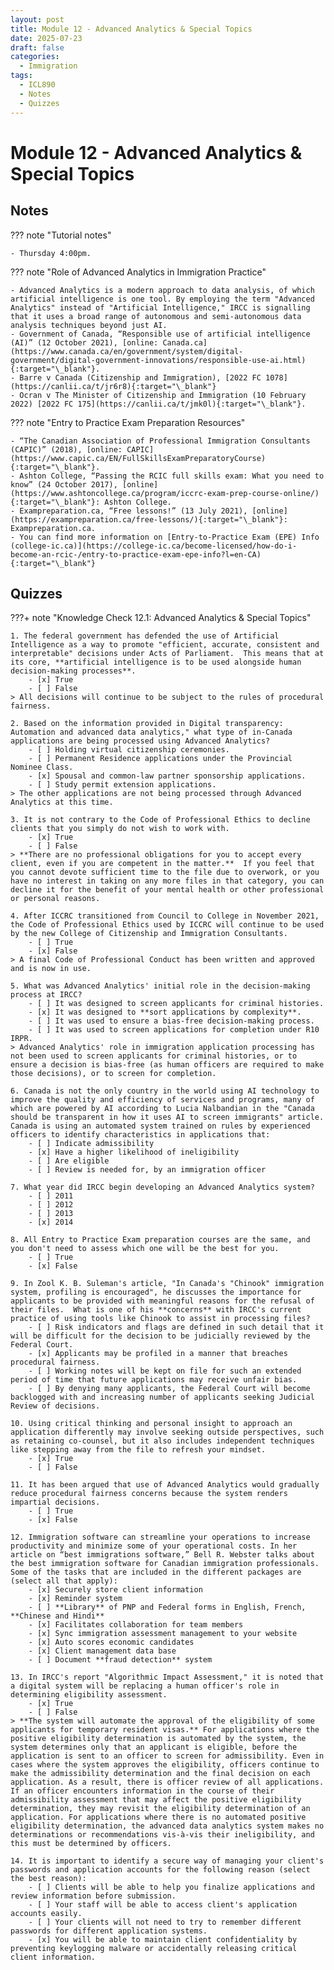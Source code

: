 ```yaml
---
layout: post
title: Module 12 - Advanced Analytics & Special Topics
date: 2025-07-23
draft: false
categories:
  - Immigration
tags:
  - ICL890
  - Notes
  - Quizzes
---
```


# Module 12 - Advanced Analytics & Special Topics

## Notes

??? note "Tutorial notes"

    - Thursday 4:00pm.

??? note "Role of Advanced Analytics in Immigration Practice"

    - Advanced Analytics is a modern approach to data analysis, of which artificial intelligence is one tool. By employing the term "Advanced Analytics" instead of "Artificial Intelligence," IRCC is signalling that it uses a broad range of autonomous and semi-autonomous data analysis techniques beyond just AI.
    - Government of Canada, “Responsible use of artificial intelligence (AI)” (12 October 2021), [online: Canada.ca](https://www.canada.ca/en/government/system/digital-government/digital-government-innovations/responsible-use-ai.html){:target="\_blank"}.
    - Barre v Canada (Citizenship and Immigration), [2022 FC 1078](https://canlii.ca/t/jr6r8){:target="\_blank"}
    - Ocran v The Minister of Citizenship and Immigration (10 February 2022) [2022 FC 175](https://canlii.ca/t/jmk0l){:target="\_blank"}.

??? note "Entry to Practice Exam Preparation Resources"

    - “The Canadian Association of Professional Immigration Consultants (CAPIC)” (2018), [online: CAPIC](https://www.capic.ca/EN/FullSkillsExamPreparatoryCourse){:target="\_blank"}.
    - Ashton College, “Passing the RCIC full skills exam: What you need to know” (24 October 2017), [online](https://www.ashtoncollege.ca/program/iccrc-exam-prep-course-online/){:target="\_blank"}: Ashton College.
    - Exampreparation.ca, “Free lessons!” (13 July 2021), [online](https://exampreparation.ca/free-lessons/){:target="\_blank"}: Exampreparation.ca.
    - You can find more information on [Entry-to-Practice Exam (EPE) Info (college-ic.ca)](https://college-ic.ca/become-licensed/how-do-i-become-an-rcic-/entry-to-practice-exam-epe-info?l=en-CA){:target="\_blank"}


## Quizzes

???+ note "Knowledge Check 12.1: Advanced Analytics & Special Topics"

    1. The federal government has defended the use of Artificial Intelligence as a way to promote "efficient, accurate, consistent and interpretable" decisions under Acts of Parliament.  This means that at its core, **artificial intelligence is to be used alongside human decision-making processes**. 
        - [x] True
        - [ ] False
    > All decisions will continue to be subject to the rules of procedural fairness.  

    2. Based on the information provided in Digital transparency: Automation and advanced data analytics," what type of in-Canada applications are being processed using Advanced Analytics?
        - [ ] Holding virtual citizenship ceremonies.
        - [ ] Permanent Residence applications under the Provincial Nominee Class.
        - [x] Spousal and common-law partner sponsorship applications.
        - [ ] Study permit extension applications.
    > The other applications are not being processed through Advanced Analytics at this time.

    3. It is not contrary to the Code of Professional Ethics to decline clients that you simply do not wish to work with.  
        - [x] True
        - [ ] False
    > **There are no professional obligations for you to accept every client, even if you are competent in the matter.**  If you feel that you cannot devote sufficient time to the file due to overwork, or you have no interest in taking on any more files in that category, you can decline it for the benefit of your mental health or other professional or personal reasons. 

    4. After ICCRC transitioned from Council to College in November 2021, the Code of Professional Ethics used by ICCRC will continue to be used by the new College of Citizenship and Immigration Consultants. 
        - [ ] True
        - [x] False
    > A final Code of Professional Conduct has been written and approved and is now in use.

    5. What was Advanced Analytics' initial role in the decision-making process at IRCC? 
        - [ ] It was designed to screen applicants for criminal histories.
        - [x] It was designed to **sort applications by complexity**.
        - [ ] It was used to ensure a bias-free decision-making process.
        - [ ] It was used to screen applications for completion under R10 IRPR.
    > Advanced Analytics' role in immigration application processing has not been used to screen applicants for criminal histories, or to ensure a decision is bias-free (as human officers are required to make those decisions), or to screen for completion.  

    6. Canada is not the only country in the world using AI technology to improve the quality and efficiency of services and programs, many of which are powered by AI according to Lucia Nalbandian in the "Canada should be transparent in how it uses AI to screen immigrants" article. Canada is using an automated system trained on rules by experienced officers to identify characteristics in applications that: 
        - [ ] Indicate admissibility
        - [x] Have a higher likelihood of ineligibility
        - [ ] Are eligible
        - [ ] Review is needed for, by an immigration officer

    7. What year did IRCC begin developing an Advanced Analytics system? 
        - [ ] 2011
        - [ ] 2012
        - [ ] 2013
        - [x] 2014

    8. All Entry to Practice Exam preparation courses are the same, and you don't need to assess which one will be the best for you. 
        - [ ] True
        - [x] False

    9. In Zool K. B. Suleman's article, "In Canada's "Chinook" immigration system, profiling is encouraged", he discusses the importance for applicants to be provided with meaningful reasons for the refusal of their files.  What is one of his **concerns** with IRCC's current practice of using tools like Chinook to assist in processing files?
        - [ ] Risk indicators and flags are defined in such detail that it will be difficult for the decision to be judicially reviewed by the Federal Court.
        - [x] Applicants may be profiled in a manner that breaches procedural fairness.
        - [ ] Working notes will be kept on file for such an extended period of time that future applications may receive unfair bias.
        - [ ] By denying many applicants, the Federal Court will become backlogged with and increasing number of applicants seeking Judicial Review of decisions.

    10. Using critical thinking and personal insight to approach an application differently may involve seeking outside perspectives, such as retaining co-counsel, but it also includes independent techniques like stepping away from the file to refresh your mindset.
        - [x] True
        - [ ] False

    11. It has been argued that use of Advanced Analytics would gradually reduce procedural fairness concerns because the system renders impartial decisions. 
        - [ ] True
        - [x] False

    12. Immigration software can streamline your operations to increase productivity and minimize some of your operational costs. In her article on “best immigrations software,” Bell R. Webster talks about the best immigration software for Canadian immigration professionals. Some of the tasks that are included in the different packages are (select all that apply):
        - [x] Securely store client information
        - [x] Reminder system 
        - [ ] **Library** of PNP and Federal forms in English, French, **Chinese and Hindi** 
        - [x] Facilitates collaboration for team members 
        - [x] Sync immigration assessment management to your website 
        - [x] Auto scores economic candidates
        - [x] Client management data base 
        - [ ] Document **fraud detection** system

    13. In IRCC's report "Algorithmic Impact Assessment," it is noted that a digital system will be replacing a human officer's role in determining eligibility assessment.
        - [x] True
        - [ ] False
    > **The system will automate the approval of the eligibility of some applicants for temporary resident visas.** For applications where the positive eligibility determination is automated by the system, the system determines only that an applicant is eligible, before the application is sent to an officer to screen for admissibility. Even in cases where the system approves the eligibility, officers continue to make the admissibility determination and the final decision on each application. As a result, there is officer review of all applications. If an officer encounters information in the course of their admissibility assessment that may affect the positive eligibility determination, they may revisit the eligibility determination of an application. For applications where there is no automated positive eligibility determination, the advanced data analytics system makes no determinations or recommendations vis-à-vis their ineligibility, and this must be determined by officers.

    14. It is important to identify a secure way of managing your client's passwords and application accounts for the following reason (select the best reason):  
        - [ ] Clients will be able to help you finalize applications and review information before submission.
        - [ ] Your staff will be able to access client's application accounts easily.
        - [ ] Your clients will not need to try to remember different passwords for different application systems.
        - [x] You will be able to maintain client confidentiality by preventing keylogging malware or accidentally releasing critical client information.

